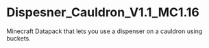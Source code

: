 # Dispesner_Cauldron_V1.1_MC1.16
Minecraft Datapack that lets you use a dispenser on a cauldron using buckets.
